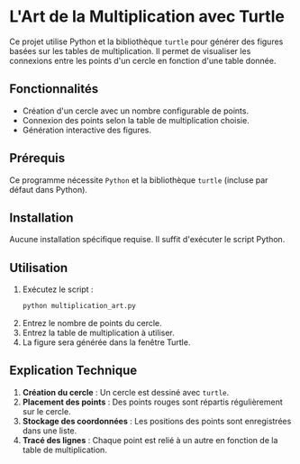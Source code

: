 # L'Art de la Multiplication avec Turtle

Ce projet utilise Python et la bibliothèque `turtle` pour générer des figures basées sur les tables de multiplication. Il permet de visualiser les connexions entre les points d'un cercle en fonction d'une table donnée.

## Fonctionnalités
- Création d'un cercle avec un nombre configurable de points.
- Connexion des points selon la table de multiplication choisie.
- Génération interactive des figures.

## Prérequis
Ce programme nécessite `Python` et la bibliothèque `turtle` (incluse par défaut dans Python).

## Installation
Aucune installation spécifique requise. Il suffit d'exécuter le script Python.

## Utilisation
1. Exécutez le script :
   ```bash
   python multiplication_art.py
   ```
2. Entrez le nombre de points du cercle.
3. Entrez la table de multiplication à utiliser.
4. La figure sera générée dans la fenêtre Turtle.

## Explication Technique
1. **Création du cercle** : Un cercle est dessiné avec `turtle`.
2. **Placement des points** : Des points rouges sont répartis régulièrement sur le cercle.
3. **Stockage des coordonnées** : Les positions des points sont enregistrées dans une liste.
4. **Tracé des lignes** : Chaque point est relié à un autre en fonction de la table de multiplication.
